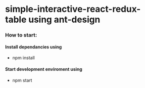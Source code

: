 # simple-interactive-react-redux-table using ant-design 

### How to start:
#### Install dependancies using 

- npm install

#### Start development enviroment using

- npm start
